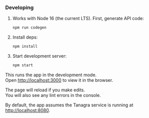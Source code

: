 ### Developing

1. Works with Node 16 (the current LTS). First, generate API code:

    ```sh
    npm run codegen
    ```
2. Install deps:

    ```sh
    npm install
    ```
3. Start development server:

    ```sh
    npm start
    ```

This runs the app in the development mode.\
Open [http://localhost:3000](http://localhost:3000) to view it in the browser.

The page will reload if you make edits.\
You will also see any lint errors in the console.

By default, the app assumes the Tanagra service is running at
[http://localhost:8080](http://localhost:8080).
